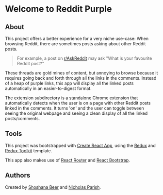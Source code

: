 # Welcome to Reddit Purple

## About

This project offers a better experience for a very niche use-case: When browsing Reddit, there are sometimes posts asking about other Reddit posts. 

>For example, a post on [r/AskReddit](https://www.reddit.com/r/AskReddit/) may ask "What is your favourite Reddit post?"

These threads are gold mines of content, but annoying to browse because it requires going back and forth through all the links in the comments. Instead of a heap of purple links, this app will display all the linked posts automatically in an easier-to-digest format. 

The extension subdirectory is a standalone Chrome extension that automatically detects when the user is on a page with other Reddit posts linked in the comments. It turns 'on' and the user can toggle between seeing the original webpage and seeing a clean display of all the linked posts/comments.

## Tools

This project was bootstrapped with [Create React App](https://github.com/facebook/create-react-app), using the [Redux](https://redux.js.org/) and [Redux Toolkit](https://redux-toolkit.js.org/) template. 

This app also makes use of [React Router](https://reactrouter.com/en/main) and [React Bootstrap](https://react-bootstrap.github.io/).

## Authors

Created by [Shoshana Beer](https://shoshana-beer.netlify.app/) and [Nicholas Parish](https://nicholasparish.vercel.app/).

